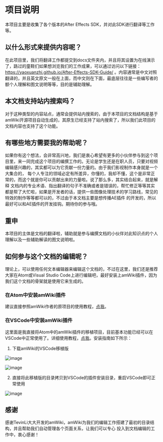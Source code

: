 ﻿# 项目说明
本项目主要是收集了各个版本的After Effects SDK，并对此SDK进行翻译等工作等。

## 以什么形式来提供内容呢？
在此项目里，我们将翻译工作都提交到docs文件夹内，并且将其设置为在线演示了，路过的童鞋们如果想浏览我们的工作成果，可以通过访问以下链接：
https://yaoxuanzhi.github.io/After-Effects-SDK-Guide/ 。内容通常是中文对照翻译的，并且英文原文一般在上面，而中文则在下面，最底层往往是一些编写者的额个人理解和图文说明等等，目的是辅助理解。

## 本文档支持站内搜索吗？
对于这种类型的内容站点，通常会提供站内搜索的，由于本项目的文档结构是基于amWiki开源项目自动生成的，其原生已经支持了站内搜索了，所以我们此项目的文档内容也支持了这个功能。

## 有哪些地方需要我的帮助呢？
如果你有这个想法，会非常高兴地，我们是衷心希望有更多的小伙伴参与到这个项目里，来一同完成这个项目的编撰工作的。无论是学生还是在职人员，只要对视频编辑感兴趣的，其实都可以为它贡献一份力量的。由于我们影视制作本身就是一个大集合的，
每个人专注的领域必定有所差异，你懂的，我却不懂，这个是非常正常的，而这个就是你可以贡献出来的力量啦。说了那么多，其实结合起来，就是解释
文档内的专业术语、指出翻译的句子不准确或者是错误的，帮忙修正等等其实都是帮了大忙啦，如果是开发者的话，提供一些图像处理技术的学习路线，常见的特效的制作等等都可以的，不过由于本文档主要是想传播AE插件
的开发的，所以最好可以和AE插件的开发挂钩。期待你的参与哦。

## 重申
本项目的主体是文档的翻译啦，辅助就是参与编撰文档的小伙伴对此知识点的个人理解以及一些辅助解读的图文说明啦。

## 如何参与这个文档的编辑呢？
理论上，可以使用任何文本编辑器来编辑这个文档的，不过在这里，我们还是推荐大家在Atom或Visual Studio Code上进行编辑吧，最好安装上amWiki插件，因为我们这个文档的骨架就是使用它来生成的。

### 在Atom中安装amWiki插件
建议直接参照amWiki作者的原项目的使用教程，[点我](https://github.com/TevinLi/amWiki)。

### 在VSCode中安装amWiki插件
这里面是我直接将Atom中的amWiki插件的移植项目，目前基本功能已经可以在VSCode中正常使用了。详细使用教程，[点我](https://github.com/YaoXuanZhi/amWikiForVSCode)。安装指南如下所示：

1. 下载amWiki的VSCode移植版

![image](https://cloud.githubusercontent.com/assets/14124918/22090378/346d2f64-de2c-11e6-9d54-17bd5b08ed0a.png)

![image](https://cloud.githubusercontent.com/assets/14124918/22090471/c5b855c0-de2c-11e6-9c04-edfd5031b546.png)

2. 直接将此移植版的目录拷贝到VSCode的插件安装目录，重启VSCode即可正常使用

![image](https://cloud.githubusercontent.com/assets/14124918/22090431/7b41c328-de2c-11e6-9711-2831e21f44a1.png)

## 感谢
感谢TevinLi大大开发的amWiki，amWiki为我们的编辑工作搭建了最初的目录结构，并且帮助我们自动管理各个页面关系，让我们可以专心
投入到文档编辑的工作中，衷心感谢！


